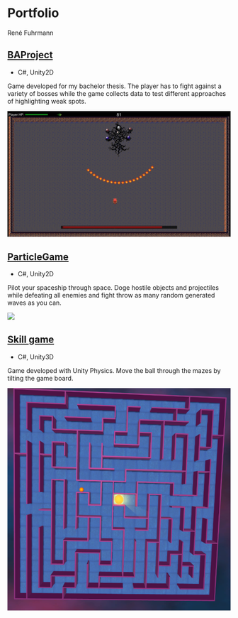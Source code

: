 # Portfolio

René Fuhrmann 

## [BAProject](https://github.com/Shaurr/ProjectM)

* C#, Unity2D

Game developed for my bachelor thesis. 
The player has to fight against a variety of bosses while the game collects data to test different approaches of highlighting weak spots.

![](/images/ba.jpg)

## [ParticleGame](https://github.com/Shaurr/PartikelGame)

* C#, Unity2D

Pilot your spaceship through space. Doge hostile objects and projectiles while defeating all enemies and fight throw as many random generated waves as you can.

![](/images/partikel.png)

## [Skill game](https://github.com/Shaurr/ProjectM)

* C#, Unity3D

Game developed with Unity Physics. 
Move the ball through the mazes by tilting the game board.

![](/images/skill.png)
